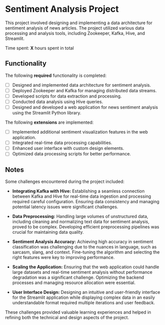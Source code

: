 # Sentiment Analysis Project

This project involved designing and implementing a data architecture for sentiment analysis of news articles. The project utilized various data processing and analysis tools, including Zookeeper, Kafka, Hive, and Streamlit.

Time spent: **X** hours spent in total

## Functionality 

The following **required** functionality is completed:

* [ ] Designed and implemented data architecture for sentiment analysis.
* [ ] Deployed Zookeeper and Kafka for managing distributed data streams.
* [ ] Developed scripts for data extraction and processing.
* [ ] Conducted data analysis using Hive queries.
* [ ] Designed and developed a web application for news sentiment analysis using the Streamlit Python library.

The following **extensions** are implemented:

* [ ] Implemented additional sentiment visualization features in the web application.
* [ ] Integrated real-time data processing capabilities.
* [ ] Enhanced user interface with custom design elements.
* [ ] Optimized data processing scripts for better performance.

## Notes

Some challenges encountered during the project included:

- **Integrating Kafka with Hive:** Establishing a seamless connection between Kafka and Hive for real-time data ingestion and processing required careful configuration. Ensuring data consistency and managing potential latency issues were significant challenges.

- **Data Preprocessing:** Handling large volumes of unstructured data, including cleaning and normalizing text data for sentiment analysis, proved to be complex. Developing efficient preprocessing pipelines was crucial for maintaining data quality.

- **Sentiment Analysis Accuracy:** Achieving high accuracy in sentiment classification was challenging due to the nuances in language, such as sarcasm, slang, and context. Fine-tuning the algorithm and selecting the right features were key to improving performance.

- **Scaling the Application:** Ensuring that the web application could handle large datasets and real-time sentiment analysis without performance degradation was a significant challenge. Optimizing the backend processes and managing resource allocation were essential.

- **User Interface Design:** Designing an intuitive and user-friendly interface for the Streamlit application while displaying complex data in an easily understandable format required multiple iterations and user feedback.

These challenges provided valuable learning experiences and helped in refining both the technical and design aspects of the project.


